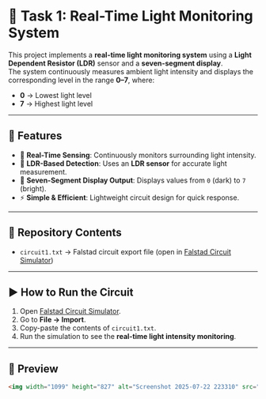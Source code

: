 # 🌟 Task 1: Real-Time Light Monitoring System  

This project implements a **real-time light monitoring system** using a **Light Dependent Resistor (LDR)** sensor and a **seven-segment display**.  
The system continuously measures ambient light intensity and displays the corresponding level in the range **0–7**, where:  

- **0** → Lowest light level  
- **7** → Highest light level  

---

## 🔧 Features  
- 📡 **Real-Time Sensing**: Continuously monitors surrounding light intensity.  
- 🔦 **LDR-Based Detection**: Uses an **LDR sensor** for accurate light measurement.  
- 🔢 **Seven-Segment Display Output**: Displays values from `0` (dark) to `7` (bright).  
- ⚡ **Simple & Efficient**: Lightweight circuit design for quick response.  

---

## 📂 Repository Contents  
- `circuit1.txt` → Falstad circuit export file (open in [Falstad Circuit Simulator](https://www.falstad.com/circuit/))  

---

## ▶️ How to Run the Circuit  
1. Open [Falstad Circuit Simulator](https://www.falstad.com/circuit/).  
2. Go to **File → Import**.  
3. Copy-paste the contents of `circuit1.txt`.  
4. Run the simulation to see the **real-time light intensity monitoring**.  

---

## 📸 Preview
  

```markdown
<img width="1099" height="827" alt="Screenshot 2025-07-22 223310" src="https://github.com/user-attachments/assets/3954e2f5-62be-4837-92ec-d2e8c5eea7a6" />

